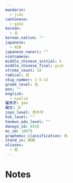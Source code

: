 ```yaml
---
mandarin:
  - jiǎn
cantonese:
  - gim2
korean:
  - 검
korean_native: ""
japanese:
  - KEN
japanese_nanori: ""
vietnamese:
middle_chinese_initial: k
middle_chinese_final: ɣiᴇm
stroke_count: 18
radical: 目
skip_number: 1-5-13
grade_level: 名
pos: ""
english:
  - eyelid
羅馬字: gem
韓文: 검
joyo_level: 表外字
hsk_level: ""
hanmun_edu_level: ""
danayo_id: 8558
mc_id: 10070
graphemic_classification: 㑒
stand_in: 眼瞼
aliases:
  - 睑
---
```


# Notes
